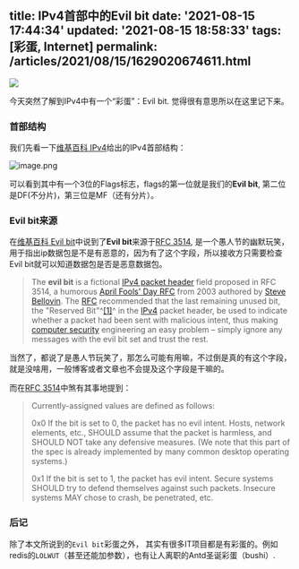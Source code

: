 title: IPv4首部中的Evil bit
date: '2021-08-15 17:44:34'
updated: '2021-08-15 18:58:33'
tags: [彩蛋, Internet]
permalink: /articles/2021/08/15/1629020674611.html
---
![](https://b3logfile.com/bing/20200807.jpg?imageView2/1/w/960/h/540/interlace/1/q/100)

今天突然了解到IPv4中有一个“彩蛋”：Evil bit. 觉得很有意思所以在这里记下来。

### 首部结构

我们先看一下[维基百科 IPv4](https://en.wikipedia.org/wiki/IPv4#Header)给出的IPv4首部结构：

![image.png](https://b3logfile.com/file/2021/08/image-6669a4e2.png)

可以看到其中有一个3位的Flags标志，flags的第一位就是我们的**Evil bit**, 第二位是DF(不分片)，第三位是MF（还有分片）。

### Evil bit来源

在[维基百科 Evil bit](https://en.wikipedia.org/wiki/Evil_bit)中说到了**Evil bit**来源于[RFC 3514](https://www.ietf.org/rfc/rfc3514.txt), 是一个愚人节的幽默玩笑，用于指出ip数据包是不是有恶意的，因为有了这个字段，所以接收方只需要检查Evil bit就可以知道数据包是否是恶意数据包。

> The **evil bit** is a fictional [IPv4 packet header](https://en.wikipedia.org/wiki/IPv4#Header "IPv4") field proposed in RFC 3514, a humorous [April Fools&#39; Day RFC](https://en.wikipedia.org/wiki/April_Fools%27_Day_RFC "April Fools' Day RFC") from 2003 authored by [Steve Bellovin](https://en.wikipedia.org/wiki/Steven_M._Bellovin "Steven M. Bellovin"). The [RFC](https://en.wikipedia.org/wiki/Request_for_Comments "Request for Comments") recommended that the last remaining unused bit, the "Reserved Bit"^[[1]](https://en.wikipedia.org/wiki/Evil_bit#cite_note-1)^ in the [IPv4](https://en.wikipedia.org/wiki/IPv4) packet header, be used to indicate whether a packet had been sent with malicious intent, thus making [computer security](https://en.wikipedia.org/wiki/Computer_security "Computer security") engineering an easy problem – simply ignore any messages with the evil bit set and trust the rest.

当然了，都说了是愚人节玩笑了，那怎么可能有用嘛，不过倒是真的有这个字段，就是没啥用，一般博客或者文章也不会提及这个字段是干嘛的。

而在[RFC 3514](https://www.ietf.org/rfc/rfc3514.txt)中煞有其事地提到：

> Currently-assigned values are defined as follows:
>
> 0x0 If the bit is set to 0, the packet has no evil intent. Hosts, network elements, etc., SHOULD assume that the packet is harmless, and SHOULD NOT take any defensive measures. (We note that this part of the spec is already implemented by many common desktop operating systems.)
>
> 0x1 If the bit is set to 1, the packet has evil intent. Secure systems SHOULD try to defend themselves against such packets. Insecure systems MAY chose to crash, be penetrated, etc.

### 后记
除了本文所说到的`Evil bit`彩蛋之外， 其实有很多IT项目都是有彩蛋的。例如redis的`LOLWUT`（甚至还能加参数），也有让人离职的Antd圣诞彩蛋（bushi）. 

